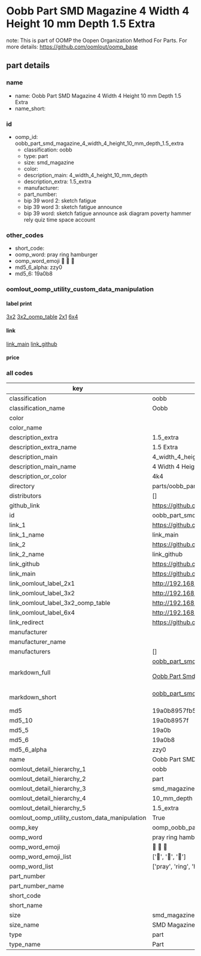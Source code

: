 # Oobb Part SMD Magazine 4 Width 4 Height 10 mm Depth 1.5 Extra  

note: This is part of OOMP the Oopen Organization Method For Parts. For more details: https://github.com/oomlout/oomp_base

##  part details
  







### name
* name: Oobb Part SMD Magazine 4 Width 4 Height 10 mm Depth 1.5 Extra
* name_short: 
### id
* oomp_id: oobb_part_smd_magazine_4_width_4_height_10_mm_depth_1.5_extra
  * classification: oobb
  * type: part
  * size: smd_magazine
  * color: 
  * description_main: 4_width_4_height_10_mm_depth
  * description_extra: 1.5_extra
  * manufacturer: 
  * part_number: 
  * bip 39 word 2: sketch fatigue
  * bip 39 word 3: sketch fatigue announce
  * bip 39 word: sketch fatigue announce ask diagram poverty hammer rely quiz time space account

### other_codes
* short_code: 
* oomp_word: pray ring hamburger
* oomp_word_emoji :pray: :ring: :hamburger:
* md5_6_alpha: zzy0
* md5_6: 19a0b8






### oomlout_oomp_utility_custom_data_manipulation
#### label print
[3x2](http://192.168.1.245:1112/?label=oomp%20zzy0)
[3x2_oomp_table](http://192.168.1.108:1112/?label=oomp%20zzy0)
[2x1](http://192.168.1.242:1112/?label=oomp%20zzy0)
[6x4](http://192.168.1.55:1112/?label=oomp%20zzy0)    

#### link

[link_main](https://github.com/oomlout/oomlout_oomp_version_1_messy/tree/main/parts/oobb_part_smd_magazine_4_width_4_height_10_mm_depth_1.5_extra) [link_github](https://github.com/oomlout/oomlout_oomp_version_1_messy/tree/main/parts/oobb_part_smd_magazine_4_width_4_height_10_mm_depth_1.5_extra)                             

#### price







### all codes 
| key | value |  
| --- | --- |  
| classification | oobb |  
| classification_name | Oobb |  
| color |  |  
| color_name |  |  
| description_extra | 1.5_extra |  
| description_extra_name | 1.5 Extra |  
| description_main | 4_width_4_height_10_mm_depth |  
| description_main_name | 4 Width 4 Height 10 mm Depth |  
| description_or_color | 4k4 |  
| directory | parts/oobb_part_smd_magazine_4_width_4_height_10_mm_depth_1.5_extra |  
| distributors | [] |  
| github_link | https://github.com/oomlout/oomlout_oomp_part_src/tree/main/parts/oobb_part_smd_magazine_4_width_4_height_10_mm_depth_1.5_extra |  
| id | oobb_part_smd_magazine_4_width_4_height_10_mm_depth_1.5_extra |  
| link_1 | https://github.com/oomlout/oomlout_oomp_version_1_messy/tree/main/parts/oobb_part_smd_magazine_4_width_4_height_10_mm_depth_1.5_extra |  
| link_1_name | link_main |  
| link_2 | https://github.com/oomlout/oomlout_oomp_version_1_messy/tree/main/parts/oobb_part_smd_magazine_4_width_4_height_10_mm_depth_1.5_extra |  
| link_2_name | link_github |  
| link_github | https://github.com/oomlout/oomlout_oomp_version_1_messy/tree/main/parts/oobb_part_smd_magazine_4_width_4_height_10_mm_depth_1.5_extra |  
| link_main | https://github.com/oomlout/oomlout_oomp_version_1_messy/tree/main/parts/oobb_part_smd_magazine_4_width_4_height_10_mm_depth_1.5_extra |  
| link_oomlout_label_2x1 | http://192.168.1.242:1112/?label=oomp%20zzy0 |  
| link_oomlout_label_3x2 | http://192.168.1.245:1112/?label=oomp%20zzy0 |  
| link_oomlout_label_3x2_oomp_table | http://192.168.1.108:1112/?label=oomp%20zzy0 |  
| link_oomlout_label_6x4 | http://192.168.1.55:1112/?label=oomp%20zzy0 |  
| link_redirect | https://github.com/oomlout/oomlout_oomp_version_1_messy/tree/main/parts/oobb_part_smd_magazine_4_width_4_height_10_mm_depth_1.5_extra |  
| manufacturer |  |  
| manufacturer_name |  |  
| manufacturers | [] |  
| markdown_full | [oobb_part_smd_magazine_4_width_4_height_10_mm_depth_1.5_extra](none)<br>[](none)<br>[Oobb Part Smd Magazine 4 Width 4 Height 10 Mm Depth 1.5 Extra](none)<br><br> |  
| markdown_short | [oobb_part_smd_magazine_4_width_4_height_10_mm_depth_1.5_extra](none)<br><br> |  
| md5 | 19a0b8957fb56d12a41e70d41294f651 |  
| md5_10 | 19a0b8957f |  
| md5_5 | 19a0b |  
| md5_6 | 19a0b8 |  
| md5_6_alpha | zzy0 |  
| name | Oobb Part SMD Magazine 4 Width 4 Height 10 mm Depth 1.5 Extra |  
| oomlout_detail_hierarchy_1 | oobb |  
| oomlout_detail_hierarchy_2 | part |  
| oomlout_detail_hierarchy_3 | smd_magazine |  
| oomlout_detail_hierarchy_4 | 10_mm_depth |  
| oomlout_detail_hierarchy_5 | 1.5_extra |  
| oomlout_oomp_utility_custom_data_manipulation | True |  
| oomp_key | oomp_oobb_part_smd_magazine_4_width_4_height_10_mm_depth_1.5_extra |  
| oomp_word | pray ring hamburger |  
| oomp_word_emoji | :pray: :ring: :hamburger: |  
| oomp_word_emoji_list | [':pray:', ':ring:', ':hamburger:'] |  
| oomp_word_list | ['pray', 'ring', 'hamburger'] |  
| part_number |  |  
| part_number_name |  |  
| short_code |  |  
| short_name |  |  
| size | smd_magazine |  
| size_name | SMD Magazine |  
| type | part |  
| type_name | Part |  
